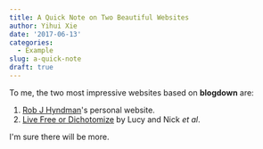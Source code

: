 ```yaml
---
title: A Quick Note on Two Beautiful Websites
author: Yihui Xie
date: '2017-06-13'
categories:
  - Example
slug: a-quick-note
draft: true
---
```


To me, the two most impressive websites based on **blogdown** are:

1. [Rob J Hyndman](https://robjhyndman.com)'s personal website.
1. [Live Free or Dichotomize](http://livefreeordichotomize.com) by Lucy and Nick _et al_.

I'm sure there will be more.
